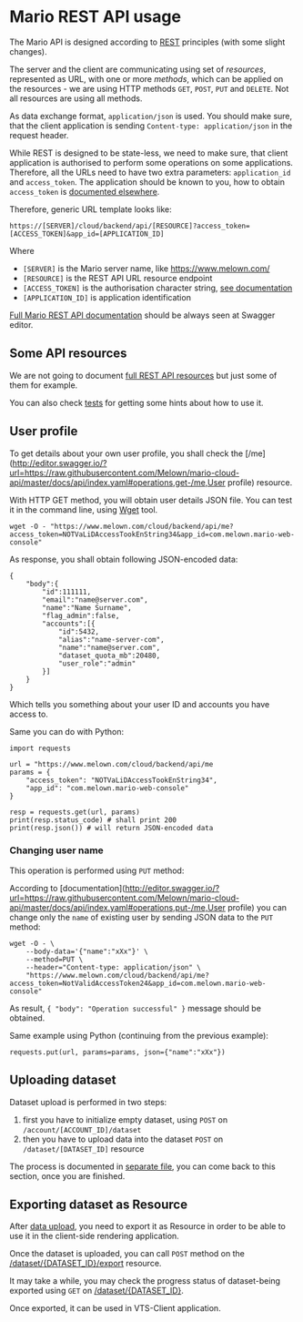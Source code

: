 # Mario REST API usage

The Mario API is designed according to [REST](https://en.wikipedia.org/wiki/Representational_state_transfer) principles (with some slight changes).

The server and the client are communicating using set of *resources*,
represented as URL, with one or more *methods*, which can be applied on the
resources - we are using HTTP methods `GET`, `POST`, `PUT` and `DELETE`. Not all
resources are using all methods.

As data exchange format, `application/json` is used. You should make sure, that
the client application is sending `Content-type: application/json` in the
request header.

While REST is designed to be state-less, we need to make sure, that client
application is authorised to perform some operations on some applications.
Therefore, all the URLs need to have two extra parameters: `application_id` and
`access_token`. The application should be known to you, how to obtain
`access_token` is [documented elsewhere](authoriation.md).

Therefore, generic URL template looks like:

```
https://[SERVER]/cloud/backend/api/[RESOURCE]?access_token=[ACCESS_TOKEN]&app_id=[APPLICATION_ID]
```

Where 

* `[SERVER]` is the Mario server name, like https://www.melown.com/
* `[RESOURCE]` is the REST API URL resource endpoint
* `[ACCESS_TOKEN]` is the authorisation character string, [see documentation](authoriation.md)
* `[APPLICATION_ID]` is application identification

[Full Mario REST API documentation](http://editor.swagger.io/?url=https://raw.githubusercontent.com/Melown/mario-cloud-api/master/docs/api/index.yaml#) should be always seen at Swagger editor.

## Some API resources

We are not going to document [full REST API resources](http://editor.swagger.io/?url=https://raw.githubusercontent.com/Melown/mario-cloud-api/master/docs/api/index.yaml#) but just some of them for example.

You can also check [tests](../tests/) for getting some hints about how to use
it.

## User profile

To get details about your own user profile, you shall check the [/me](http://editor.swagger.io/?url=https://raw.githubusercontent.com/Melown/mario-cloud-api/master/docs/api/index.yaml#operations,get-/me,User
profile) resource.

With HTTP GET method, you will obtain user details JSON file. You can test it in
the command line, using
[Wget](https://www.gnu.org/software/wget/manual/wget.html) tool.

```
wget -O - "https://www.melown.com/cloud/backend/api/me?access_token=NOTVaLiDAccessTookEnString34&app_id=com.melown.mario-web-console"
```
As response, you shall obtain following JSON-encoded data:

```
{
    "body":{
        "id":111111,
        "email":"name@server.com",
        "name":"Name Surname",
        "flag_admin":false,
        "accounts":[{
            "id":5432,
            "alias":"name-server-com",
            "name":"name@server.com",
            "dataset_quota_mb":20480,
            "user_role":"admin"
        }]
    }
}
```
Which tells you something about your user ID and accounts you have access to.

Same you can do with Python:

```
import requests

url = "https://www.melown.com/cloud/backend/api/me
params = {
    "access_token": "NOTVaLiDAccessTookEnString34",
    "app_id": "com.melown.mario-web-console"
}

resp = requests.get(url, params)
print(resp.status_code) # shall print 200
print(resp.json()) # will return JSON-encoded data

```

### Changing user name

This operation is performed using `PUT` method:

According to
[documentation](http://editor.swagger.io/?url=https://raw.githubusercontent.com/Melown/mario-cloud-api/master/docs/api/index.yaml#operations,put-/me,User profile)
you can change only the `name` of existing user by sending JSON data to the
`PUT` method:

```
wget -O - \
    --body-data='{"name":"xXx"}' \
    --method=PUT \
    --header="Content-type: application/json" \
    "https://www.melown.com/cloud/backend/api/me?access_token=NotValidAccessToken24&app_id=com.melown.mario-web-console"
```

As result, `{ "body": "Operation successful" }` message should be obtained.

Same example using Python (continuing from the previous example):

```
requests.put(url, params=params, json={"name":"xXx"})
```

## Uploading dataset

Dataset upload is performed in two steps:

1. first you have to initialize empty dataset, using `POST` on `/account/[ACCOUNT_ID]/dataset`
2. then you have to upload data into the dataset `POST` on `/dataset/[DATASET_ID]` resource

The process is documented in [separate file](dataset-upload.md), you can come
back to this section, once you are finished. 

## Exporting dataset as Resource

After [data upload](datset-upload.md), you need to export it as Resource in
order to be able to use it in the client-side rendering application.

Once the dataset is uploaded, you can call `POST` method on the
[/dataset/{DATASET_ID}/export](http://editor.swagger.io/?url=https://raw.githubusercontent.com/Melown/mario-cloud-api/master/docs/api/index.yaml#operations,post-/dataset/{datasetId}/export,Dataset) resource.

It may take a while, you may check the progress status of dataset-being exported using
`GET` on [/dataset/{DATASET_ID}](http://editor.swagger.io/?url=https://raw.githubusercontent.com/Melown/mario-cloud-api/master/docs/api/index.yaml#operations,get-/dataset/{datasetId},Dataset).

Once exported, it can be used in VTS-Client application.


